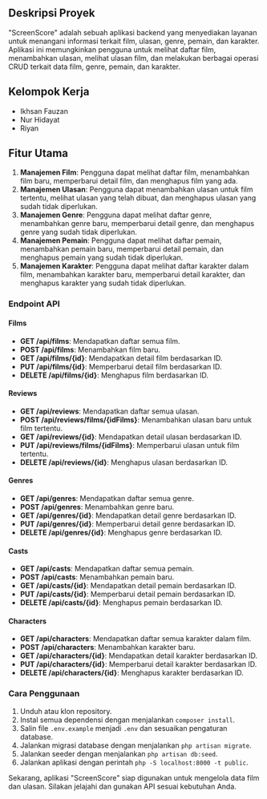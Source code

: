 ## Deskripsi Proyek

"ScreenScore" adalah sebuah aplikasi backend yang menyediakan layanan untuk menangani informasi terkait film, ulasan, genre, pemain, dan karakter. Aplikasi ini memungkinkan pengguna untuk melihat daftar film, menambahkan ulasan, melihat ulasan film, dan melakukan berbagai operasi CRUD terkait data film, genre, pemain, dan karakter.

## Kelompok Kerja
- Ikhsan Fauzan
- Nur Hidayat
- Riyan

## Fitur Utama

1. **Manajemen Film**: Pengguna dapat melihat daftar film, menambahkan film baru, memperbarui detail film, dan menghapus film yang ada.
2. **Manajemen Ulasan**: Pengguna dapat menambahkan ulasan untuk film tertentu, melihat ulasan yang telah dibuat, dan menghapus ulasan yang sudah tidak diperlukan.
3. **Manajemen Genre**: Pengguna dapat melihat daftar genre, menambahkan genre baru, memperbarui detail genre, dan menghapus genre yang sudah tidak diperlukan.
4. **Manajemen Pemain**: Pengguna dapat melihat daftar pemain, menambahkan pemain baru, memperbarui detail pemain, dan menghapus pemain yang sudah tidak diperlukan.
5. **Manajemen Karakter**: Pengguna dapat melihat daftar karakter dalam film, menambahkan karakter baru, memperbarui detail karakter, dan menghapus karakter yang sudah tidak diperlukan.

### Endpoint API

#### Films

- **GET /api/films**: Mendapatkan daftar semua film.
- **POST /api/films**: Menambahkan film baru.
- **GET /api/films/{id}**: Mendapatkan detail film berdasarkan ID.
- **PUT /api/films/{id}**: Memperbarui detail film berdasarkan ID.
- **DELETE /api/films/{id}**: Menghapus film berdasarkan ID.

#### Reviews

- **GET /api/reviews**: Mendapatkan daftar semua ulasan.
- **POST /api/reviews/films/{idFilms}**: Menambahkan ulasan baru untuk film tertentu.
- **GET /api/reviews/{id}**: Mendapatkan detail ulasan berdasarkan ID.
- **PUT /api/reviews/films/{idFilms}**: Memperbarui ulasan untuk film tertentu.
- **DELETE /api/reviews/{id}**: Menghapus ulasan berdasarkan ID.

#### Genres

- **GET /api/genres**: Mendapatkan daftar semua genre.
- **POST /api/genres**: Menambahkan genre baru.
- **GET /api/genres/{id}**: Mendapatkan detail genre berdasarkan ID.
- **PUT /api/genres/{id}**: Memperbarui detail genre berdasarkan ID.
- **DELETE /api/genres/{id}**: Menghapus genre berdasarkan ID.

#### Casts

- **GET /api/casts**: Mendapatkan daftar semua pemain.
- **POST /api/casts**: Menambahkan pemain baru.
- **GET /api/casts/{id}**: Mendapatkan detail pemain berdasarkan ID.
- **PUT /api/casts/{id}**: Memperbarui detail pemain berdasarkan ID.
- **DELETE /api/casts/{id}**: Menghapus pemain berdasarkan ID.

#### Characters

- **GET /api/characters**: Mendapatkan daftar semua karakter dalam film.
- **POST /api/characters**: Menambahkan karakter baru.
- **GET /api/characters/{id}**: Mendapatkan detail karakter berdasarkan ID.
- **PUT /api/characters/{id}**: Memperbarui detail karakter berdasarkan ID.
- **DELETE /api/characters/{id}**: Menghapus karakter berdasarkan ID.

### Cara Penggunaan

1. Unduh atau klon repository.
2. Instal semua dependensi dengan menjalankan `composer install`.
3. Salin file `.env.example` menjadi `.env` dan sesuaikan pengaturan database.
4. Jalankan migrasi database dengan menjalankan `php artisan migrate`.
5. Jalankan seeder dengan menjalankan `php artisan db:seed`.
6. Jalankan aplikasi dengan perintah `php -S localhost:8000 -t public`.

Sekarang, aplikasi "ScreenScore" siap digunakan untuk mengelola data film dan ulasan. Silakan jelajahi dan gunakan API sesuai kebutuhan Anda.